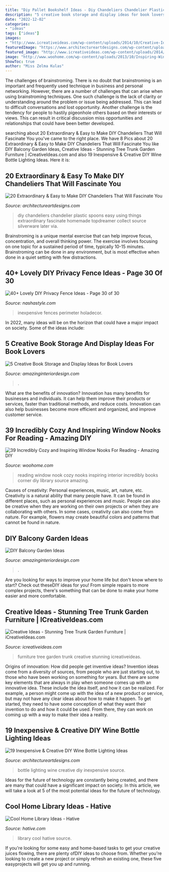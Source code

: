 ```yaml
---
title: "Diy Pallet Bookshelf Ideas - Diy Chandeliers Chandelier Plastic Spoons Easy Using Things Extraordinary Fascinate Homemade Topdreamer Collect Source Silverware Later Via"
description: "5 creative book storage and display ideas for book lovers"
date: "2022-12-02"
categories:
- "ideas"
tags: ["ideas"]
images:
- "http://www.icreativeideas.com/wp-content/uploads/2014/10/Creative-Ideas-Stunning-Tree-Trunk-Garden-Furniture-7.jpg?ae727b"
featuredImage: "https://www.architectureartdesigns.com/wp-content/uploads/2015/01/132.jpg"
featured_image: "http://www.icreativeideas.com/wp-content/uploads/2014/10/Creative-Ideas-Stunning-Tree-Trunk-Garden-Furniture-7.jpg?ae727b"
image: "http://www.woohome.com/wp-content/uploads/2013/10/Inspiring-Window-Reading-Nook-8.jpg"
ShowToc: true
author: "Miss Zelma Kulas"
---
```



The challenges of brainstroming.
There is no doubt that brainstroming is an important and frequently used technique in business and personal networking. However, there are a number of challenges that can arise when using brainstroming techniques. One such challenge is the lack of clarity or understanding around the problem or issue being addressed. This can lead to difficult conversations and lost opportunity. Another challenge is the tendency for people to hastily pigeonhole others based on their interests or views. This can result in critical discussion miss opportunities and relationships that could have been better developed.

	

		
searching about 20 Extraordinary &amp; Easy to Make DIY Chandeliers That Will Fascinate You you've came to the right place. We have 8 Pics about 20 Extraordinary &amp; Easy to Make DIY Chandeliers That Will Fascinate You like DIY Balcony Garden Ideas, Creative Ideas - Stunning Tree Trunk Garden Furniture | iCreativeIdeas.com and also 19 Inexpensive &amp; Creative DIY Wine Bottle Lighting Ideas. Here it is:
		
    
## 20 Extraordinary &amp; Easy To Make DIY Chandeliers That Will Fascinate You

<img loading=lazy src="https://www.architectureartdesigns.com/wp-content/uploads/2015/01/830-630x839.jpg" onerror="this.onerror=null;this.src='https://tse4.mm.bing.net/th?id=OIP.AOLX8G6bof41_igJwIvaOwHaJ3&amp;pid=15.1';" alt="20 Extraordinary &amp; Easy to Make DIY Chandeliers That Will Fascinate You">

_Source: architectureartdesigns.com_

>diy chandeliers chandelier plastic spoons easy using things extraordinary fascinate homemade topdreamer collect source silverware later via. 

	

Brainstroming is a unique mental exercise that can help improve focus, concentration, and overall thinking power. The exercise involves focusing on one topic for a sustained period of time, typically 10-15 minutes. Brainstroming can be done in any environment, but is most effective when done in a quiet setting with few distractions.

    
## 40+ Lovely DIY Privacy Fence Ideas - Page 30 Of 30

<img loading=lazy src="https://nashastyle.com/wp-content/uploads/2018/09/40-Lovely-DIY-Privacy-Fence-Ideas-34.jpg" onerror="this.onerror=null;this.src='https://tse3.mm.bing.net/th?id=OIP.yqThBny3xilThBaLEDlXnQHaJ4&amp;pid=15.1';" alt="40+ Lovely DIY Privacy Fence Ideas - Page 30 of 30">

_Source: nashastyle.com_

>inexpensive fences perimeter holadecor. 

	

In 2022, many ideas will be on the horizon that could have a major impact on society. Some of the ideas include: 

    
## 5 Creative Book Storage And Display Ideas For Book Lovers

<img loading=lazy src="https://www.amazinginteriordesign.com/wp-content/uploads/2014/03/fi31.jpg" onerror="this.onerror=null;this.src='https://tse1.mm.bing.net/th?id=OIP.1nv2WVlOfqBfK90m8ZfuqwHaJ4&amp;pid=15.1';" alt="5 Creative Book Storage and Display Ideas for Book Lovers">

_Source: amazinginteriordesign.com_

>. 

	

What are the benefits of innovation?
Innovation has many benefits for businesses and individuals. It can help them improve their products or services, faster than traditional methods, and reduce costs. Innovation can also help businesses become more efficient and organized, and improve customer service.

    
## 39 Incredibly Cozy And Inspiring Window Nooks For Reading - Amazing DIY

<img loading=lazy src="http://www.woohome.com/wp-content/uploads/2013/10/Inspiring-Window-Reading-Nook-8.jpg" onerror="this.onerror=null;this.src='https://tse1.mm.bing.net/th?id=OIP.Nfv4Kq5j0WCg7ihmVQDJzgHaJ5&amp;pid=15.1';" alt="39 Incredibly Cozy and Inspiring Window Nooks For Reading - Amazing DIY">

_Source: woohome.com_

>reading window nook cozy nooks inspiring interior incredibly books corner diy library source amazing. 

	

Causes of creativity: Personal experiences, music, art, nature, etc.
Creativity is a natural ability that many people have. It can be found in different places, such as personal experiences and music. People can also be creative when they are working on their own projects or when they are collaborating with others. In some cases, creativity can also come from nature. For example, flowers may create beautiful colors and patterns that cannot be found in nature.

    
## DIY Balcony Garden Ideas

<img loading=lazy src="http://www.amazinginteriordesign.com/wp-content/uploads/2020/08/fi-10.jpg" onerror="this.onerror=null;this.src='https://tse1.mm.bing.net/th?id=OIP.bp-JTpoR1TvGGXVgRKTZGQHaKz&amp;pid=15.1';" alt="DIY Balcony Garden Ideas">

_Source: amazinginteriordesign.com_

>. 

	

Are you looking for ways to improve your home life but don't know where to start? Check out theseDIY ideas for you! From simple repairs to more complex projects, there's something that can be done to make your home easier and more comfortable.

    
## Creative Ideas - Stunning Tree Trunk Garden Furniture | ICreativeIdeas.com

<img loading=lazy src="http://www.icreativeideas.com/wp-content/uploads/2014/10/Creative-Ideas-Stunning-Tree-Trunk-Garden-Furniture-7.jpg?ae727b" onerror="this.onerror=null;this.src='https://tse4.mm.bing.net/th?id=OIP.4sMdyxvWSlNevkxtW3X2ygHaJ4&amp;pid=15.1';" alt="Creative Ideas - Stunning Tree Trunk Garden Furniture | iCreativeIdeas.com">

_Source: icreativeideas.com_

>furniture tree garden trunk creative stunning icreativeideas. 

	

Origins of innovation: How did people get inventive ideas?
Invention ideas come from a diversity of sources, from people who are just starting out, to those who have been working on something for years. But there are some key elements that are always in play when someone comes up with an innovative idea. These include the idea itself, and how it can be realized. For example, a person might come up with the idea of a new product or service, but may not have any clear ideas about how to make it happen. To get started, they need to have some conception of what they want their invention to do and how it could be used. From there, they can work on coming up with a way to make their idea a reality.

    
## 19 Inexpensive &amp; Creative DIY Wine Bottle Lighting Ideas

<img loading=lazy src="https://www.architectureartdesigns.com/wp-content/uploads/2015/01/132.jpg" onerror="this.onerror=null;this.src='https://tse2.mm.bing.net/th?id=OIP.wnlXkjgBuGsg_0Sxwx_JEgHaLJ&amp;pid=15.1';" alt="19 Inexpensive &amp; Creative DIY Wine Bottle Lighting Ideas">

_Source: architectureartdesigns.com_

>bottle lighting wine creative diy inexpensive source. 

	

Ideas for the future of technology are constantly being created, and there are many that could have a significant impact on society. In this article, we will take a look at 5 of the most potential ideas for the future of technology.

    
## Cool Home Library Ideas - Hative

<img loading=lazy src="https://hative.com/wp-content/uploads/2014/12/home-library-ideas/5-cool-home-library-ideas.jpg" onerror="this.onerror=null;this.src='https://tse1.mm.bing.net/th?id=OIP.8PVUkpiAPHsT6xue2z_7PgHaLG&amp;pid=15.1';" alt="Cool Home Library Ideas - Hative">

_Source: hative.com_

>library cool hative source. 

	

If you're looking for some easy and home-based tasks to get your creative juices flowing, there are plenty ofDIY ideas to choose from. Whether you're looking to create a new project or simply refresh an existing one, these five easyprojects will get you up and running.

